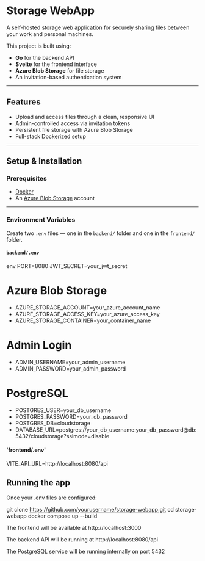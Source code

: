 # Storage WebApp

A self-hosted storage web application for securely sharing files between your work and personal machines.

This project is built using:
- **Go** for the backend API
- **Svelte** for the frontend interface
- **Azure Blob Storage** for file storage
- An invitation-based authentication system

---

## Features

- Upload and access files through a clean, responsive UI
- Admin-controlled access via invitation tokens
- Persistent file storage with Azure Blob Storage
- Full-stack Dockerized setup

---

##  Setup & Installation

### Prerequisites

- [Docker](https://www.docker.com/)
- An [Azure Blob Storage](https://azure.microsoft.com/en-us/products/storage/blobs/) account

---

### Environment Variables

Create two `.env` files — one in the `backend/` folder and one in the `frontend/` folder.

#### `backend/.env`

env
PORT=8080
JWT_SECRET=your_jwt_secret

# Azure Blob Storage
- AZURE_STORAGE_ACCOUNT=your_azure_account_name
- AZURE_STORAGE_ACCESS_KEY=your_azure_access_key
- AZURE_STORAGE_CONTAINER=your_container_name

# Admin Login
- ADMIN_USERNAME=your_admin_username
- ADMIN_PASSWORD=your_admin_password

# PostgreSQL
- POSTGRES_USER=your_db_username
- POSTGRES_PASSWORD=your_db_password
- POSTGRES_DB=cloudstorage
- DATABASE_URL=postgres://your_db_username:your_db_password@db:5432/cloudstorage?sslmode=disable

#### 'frontend/.env'
VITE_API_URL=http://localhost:8080/api

## Running the app

Once your .env files are configured:

git clone https://github.com/yourusername/storage-webapp.git
cd storage-webapp
docker compose up --build

The frontend will be available at http://localhost:3000

The backend API will be running at http://localhost:8080/api

The PostgreSQL service will be running internally on port 5432



